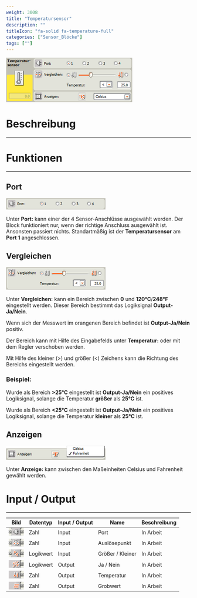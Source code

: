 ```yaml
---
weight: 3008
title: "Temperatursensor"
description: ""
titleIcon: "fa-solid fa-temperature-full"
categories: ["Sensor_Blöcke"]
tags: [""]
---
```


![Block.png](/images/nxt-images/Kapitel%203%20Sensoren/3.9%20Temperatursensor/Block.png)

# Beschreibung
---

# Funktionen
---

## Port

![Port.png](/images/nxt-images/Kapitel%203%20Sensoren/3.9%20Temperatursensor/Port.png)

Unter **Port:** kann einer der 4 Sensor-Anschlüsse ausgewählt werden. Der Block funktioniert nur, wenn der richtige Anschluss ausgewählt ist. Ansonsten passiert nichts. Standartmäßig ist der **Temperatursensor** am **Port 1** angeschlossen.

## Vergleichen

![Vergleichen.png](/images/nxt-images/Kapitel%203%20Sensoren/3.9%20Temperatursensor/Vergleichen.png)

Unter **Vergleichen:** kann ein Bereich zwischen **0** und **120°C**/**248°F** eingestellt werden. Dieser Bereich bestimmt das Logiksignal **Output-Ja/Nein**.

Wenn sich der Messwert im orangenen Bereich befindet ist **Output-Ja/Nein** positiv.

Der Bereich kann mit Hilfe des Eingabefelds unter **Temperatur:** oder mit dem Regler verschoben werden.

Mit Hilfe des kleiner (>) und größer (<) Zeichens kann die Richtung des Bereichs eingestellt werden.

### Beispiel:

Wurde als Bereich **>25°C** eingestellt ist **Output-Ja/Nein** ein positives Logiksignal, solange die Temperatur **größer** als **25°C** ist.

Wurde als Bereich **<25°C** eingestellt ist **Output-Ja/Nein** ein positives Logiksignal, solange die Temperatur **kleiner** als **25°C** ist.

## Anzeigen

![Anzeigen.png](/images/nxt-images/Kapitel%203%20Sensoren/3.9%20Temperatursensor/Anzeigen.png)

Unter **Anzeige:** kann zwischen den Maßeinheiten Celsius und Fahrenheit gewählt werden.

# Input / Output
---

| Bild                                                                                         | Datentyp    | Input / Output | Name     |Beschreibung|
| -------------------------------------------------------------------------------------------- | ------------| ------------ |----------|------------|
| ![Input1.png](/images/nxt-images/Kapitel%203%20Sensoren/3.9%20Temperatursensor/Input1.png)  | Zahl      | Input  | Port             | In Arbeit 
| ![Input2.png](/images/nxt-images/Kapitel%203%20Sensoren/3.9%20Temperatursensor/Input2.png)  | Zahl      | Input  | Auslösepunkt     | In Arbeit
| ![Input3.png](/images/nxt-images/Kapitel%203%20Sensoren/3.9%20Temperatursensor/Input3.png)  | Logikwert | Input  | Größer / Kleiner | In Arbeit
| ![Input4.png](/images/nxt-images/Kapitel%203%20Sensoren/3.9%20Temperatursensor/Input4.png)  | Logikwert | Output | Ja / Nein        | In Arbeit
| ![Input5.png](/images/nxt-images/Kapitel%203%20Sensoren/3.9%20Temperatursensor/Input5.png)  | Zahl      | Output | Temperatur       | In Arbeit
| ![Input5.png](/images/nxt-images/Kapitel%203%20Sensoren/3.9%20Temperatursensor/Input6.png)  | Zahl      | Output | Grobwert         | In Arbeit

